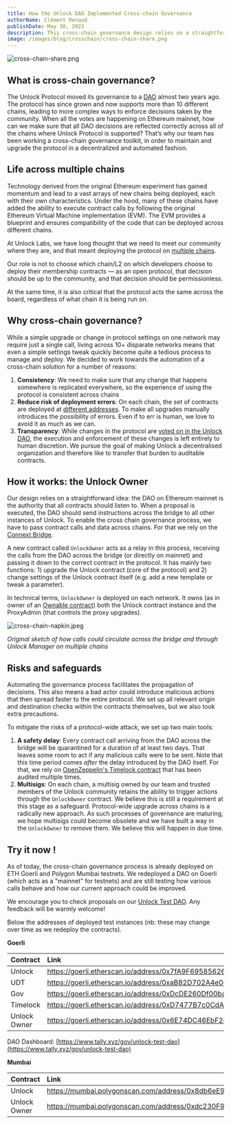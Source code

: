 ```yaml
---
title: How the Unlock DAO Implemented Cross-chain Governance
authorName: Clément Renaud
publishDate: May 30, 2023
description: This cross-chain governance design relies on a straightforward idea. The DAO on Ethereum mainnet is the authority that all contracts should listen to. When a proposal is executed, the DAO should send instructions, pass contract calls, and send data across a bridge to all other instances of the DAO on other chains.
image: /images/blog/crosschain/cross-chain-share.png
---
```


![cross-chain-share.png](/images/blog/crosschain/cross-chain-share.png)

## What is cross-chain governance?

The Unlock Protocol moved its governance to a [DAO](https://docs.unlock-protocol.com/governance/unlock-dao) almost two years ago. The protocol has since grown and now supports more than 10 different chains, leading to more complex ways to enforce decisions taken by the community. When all the votes are happening on Ethereum mainnet, how can we make sure that all DAO decisions are reflected correctly across all of the chains where Unlock Protocol is supported? That’s why our team has been working a cross-chain governance toolkit, in order to maintain and upgrade the protocol in a decentralized and automated fashion.

## Life across multiple chains

Technology derived from the original Ethereum experiment has gained momentum and lead to a vast arrays of new chains being deployed, each with their own characteristics. Under the hood, many of these chains have added the ability to execute contract calls by following the original Ethereum Virtual Machine implementation (EVM). The EVM provides a blueprint and ensures compatibility of the code that can be deployed across different chains.

At Unlock Labs, we have long thought that we need to meet our community where they are, and that meant deploying the protocol on [multiple chains](https://docs.unlock-protocol.com/core-protocol/unlock/networks). 

Our role is not to choose which chain/L2 on which developers choose to deploy their membership contracts — as an open protocol, that decision should be up to the community, and that decision should be permissionless. 

At the same time, it is also critical that the protocol acts the same across the board, regardless of what chain it is being run on.

## Why cross-chain governance?

While a simple upgrade or change in protocol settings on one network may require just a single call, living across 10+ disparate networks means that even a simple settings tweak quickly become quite a tedious process to manage and deploy. We decided to work towards the automation of a cross-chain solution for a number of reasons:

1. **Consistency**: We need to make sure that any change that happens somewhere is replicated everywhere, so the experience of using the protocol is consistent across chains
2. **Reduce risk of deployment errors**: On each chain, the set of contracts are deployed at [different addresses](https://www.npmjs.com/package/@unlock-protocol/networks). To make all upgrades manually introduces the possibility of errors. Even if to err is human, we love to avoid it as much as we can.
3. **Transparency**: While changes in the protocol are [voted on in the Unlock DAO](https://unlock-protocol.com/guides/delegation/), the execution and enforcement of these changes is left entirely to human discretion. We pursue the goal of making Unlock a decentralised organization and therefore like to transfer that burden to auditable contracts.

## How it works: the Unlock Owner

Our design relies on a straightforward idea: the DAO on Ethereum mainnet is the authority that all contracts should listen to. When a proposal is executed, the DAO should send instructions across the bridge to all other instances of Unlock. To enable the cross chain governance process, we have to pass contract calls and data across chains. For that we rely on the [Connext Bridge](https://www.connext.network/).

A new contract called `UnlockOwner` acts as a relay in this process, receiving the calls from the DAO across the bridge (or directly on mainnet) and passing it down to the correct contract in the protocol. It has mainly two functions: 1) upgrade the Unlock contract (core of the protocol) and 2) change settings of the Unlock contract itself (e.g. add a new template or tweak a parameter).

In technical terms, `UnlockOwner` is deployed on each network. It owns (as in owner of an [Ownable contract](https://docs.openzeppelin.com/contracts/4.x/access-control#ownership-and-ownable)) both the Unlock contract instance and the ProxyAdmin (that controls the proxy upgrades).

![cross-chain-napkin.jpeg](/images/blog/crosschain/cross-chain-napkin.jpeg)

*Original sketch of how calls could circulate across the bridge and through Unlock Manager on multiple chains*

## Risks and safeguards

Automating the governance process facilitates the propagation of decisions. This also means a bad actor could introduce malicious actions that then spread faster to the entire protocol. We set up all relevant origin and destination checks within the contracts themselves, but we also took extra precautions.

To mitigate the risks of a protocol-wide attack, we set up two main tools:

1. **A safety delay**: Every contract call arriving from the DAO across the bridge will be quarantined for a duration of at least two days. That leaves some room to act if any malicious calls were to be sent. Note that this time period comes *after* the delay introduced by the DAO itself. For that, we rely on [OpenZeppelin's Timelock contract](https://docs.openzeppelin.com/contracts/4.x/governance#timelock) that has been audited multiple times.
2. **Multisigs**: On each chain, a multisig owned by our team and trusted members of the Unlock community retains the ability to trigger actions through the `UnlockOwner` contract. We believe this is still a requirement at this stage as a safeguard. Protocol-wide upgrade across chains is a radically new approach. As such processes of governance are maturing, we hope multisigs could become obsolete and we have built a way in the `UnlockOwner` to remove them. We believe this will happen in due time.

## Try it now !

As of today, the cross-chain governance process is already deployed on ETH Goerli and Polygon Mumbai testnets. We redeployed a DAO on Goerli (which acts as a "mainnet" for testnets) and are still testing how various calls behave and how our current approach could be improved. 

We encourage you to check proposals on our [Unlock Test DAO](https://www.tally.xyz/gov/unlock-test-dao). Any feedback will be warmly welcome!

Below the addresses of deployed test instances (nb: these may change over time as we redeploy the contracts).

**Goerli**

| Contract | Link|
| :--- | :--- |
| Unlock | https://goerli.etherscan.io/address/0x7fA9F695856269E1415b2d373b35037159E2F94C |
| UDT | https://goerli.etherscan.io/address/0xaB82D702A4e0cD165072C005dc504A21c019718F#readProxyContract |
| Gov | https://goerli.etherscan.io/address/0xDcDE260Df00ba86889e8B112DfBe1A4945B35CA9 |
| Timelock | https://goerli.etherscan.io/address/0xD7477B7c0CdA4204Cf860e4c27486061b15a5AC3 |
| Unlock Owner | https://goerli.etherscan.io/address/0x6E74DC46EbF2cDB75B72Ab1dCAe3C98c7E9d28a1 |

DAO Dashboard: [https://www.tally.xyz/gov/unlock-test-dao](https://www.tally.xyz/gov/unlock-test-dao)

**Mumbai**

| Contract | Link|
| :--- | :--- |
| Unlock | https://mumbai.polygonscan.com/address/0x8db6eE991C6C3CB2b6228b558c1b3D6EA474cB42#writeProxyContract |
| Unlock Owner | https://mumbai.polygonscan.com/address/0xdc230F9A08918FaA5ae48B8E13647789A8B6dD46 |
